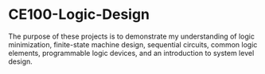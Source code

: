 # CE100-Logic-Design

The purpose of these projects is to demonstrate my understanding of logic minimization, finite-state machine design, sequential circuits, common logic elements, programmable logic devices, and an introduction to system level design.
